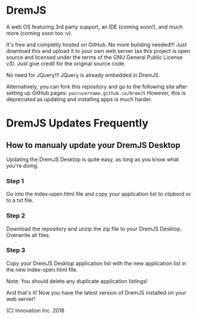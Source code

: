 # DremJS
A web OS featuring 3rd party support, an IDE (coming soon!), and much more (coming soon too :v).

It's free and completly hosted on GitHub. No more building needed!!!
Just download this and upload it to your own web server (as this project is open source and licensed under the terms of the GNU General Public License v3). Just give credit for the original source code.

No need for JQuery!!! JQuery is already embedded in DremJS.

Alternatively, you can fork this repository and go to the following site after setting up GitHub pages:
<code>yourusername.github.io/DremJS</code>
However, this is depreciated as updating and installing apps is much harder.

# DremJS Updates Frequently
## How to manualy update your DremJS Desktop
Updating the DremJS Desktop is quite easy, as long as you know what you're doing.
### Step 1
Go into the index-open.html file and copy your application list to clipbord or to a txt file.

### Step 2
Download the repository and unzip the zip file to your DremJS Desktop. Overwrite all files.

### Step 3
Copy your DremJS Desktop application list with the new application list in the new index-open.html file.

Note: You should delete any duplicate application listings!

And that's it! Now you have the latest version of DremJS installed on your web server!

(C) Innovation Inc. 2018
